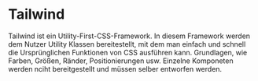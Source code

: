# Tailwind

Tailwind ist ein Utility-First-CSS-Framework. In diesem Framework werden dem Nutzer Utility Klassen bereitestellt, 
mit dem man einfach und schnell die Ursprünglichen Funktionen von CSS ausführen kann. Grundlagen, wie Farben, Größen, Ränder, 
Positionierungen usw. Einzelne Komponeten werden nciht bereitgestellt und müssen selber entworfen werden.
